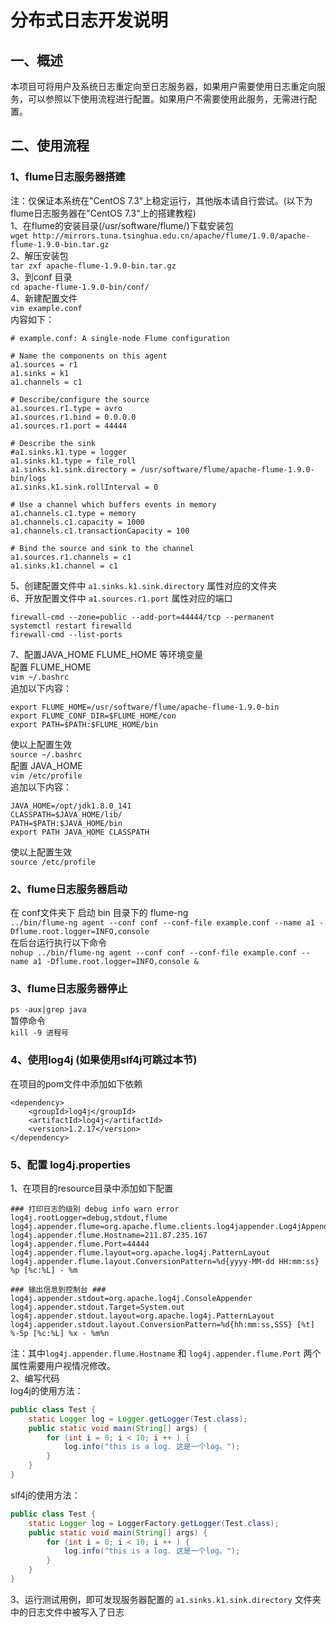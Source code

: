 # 分布式日志开发说明
## 一、概述  
本项目可将用户及系统日志重定向至日志服务器，如果用户需要使用日志重定向服务，可以参照以下使用流程进行配置。如果用户不需要使用此服务，无需进行配置。

## 二、使用流程
### 1、flume日志服务器搭建 
注：仅保证本系统在"CentOS 7.3"上稳定运行，其他版本请自行尝试。(以下为flume日志服务器在"CentOS 7.3"上的搭建教程)  
1、在flume的安装目录(/usr/software/flume/)下载安装包  
```wget http://mirrors.tuna.tsinghua.edu.cn/apache/flume/1.9.0/apache-flume-1.9.0-bin.tar.gz```  
2、解压安装包  
```tar zxf apache-flume-1.9.0-bin.tar.gz```  
3、到conf 目录  
```cd apache-flume-1.9.0-bin/conf/ ```  
4、新建配置文件  
```vim example.conf```  
内容如下：
```code
# example.conf: A single-node Flume configuration

# Name the components on this agent
a1.sources = r1
a1.sinks = k1
a1.channels = c1

# Describe/configure the source
a1.sources.r1.type = avro
a1.sources.r1.bind = 0.0.0.0
a1.sources.r1.port = 44444

# Describe the sink
#a1.sinks.k1.type = logger
a1.sinks.k1.type = file_roll
a1.sinks.k1.sink.directory = /usr/software/flume/apache-flume-1.9.0-bin/logs
a1.sinks.k1.sink.rollInterval = 0

# Use a channel which buffers events in memory
a1.channels.c1.type = memory
a1.channels.c1.capacity = 1000
a1.channels.c1.transactionCapacity = 100

# Bind the source and sink to the channel
a1.sources.r1.channels = c1
a1.sinks.k1.channel = c1
```
5、创建配置文件中 ```a1.sinks.k1.sink.directory``` 属性对应的文件夹  
6、开放配置文件中 ```a1.sources.r1.port``` 属性对应的端口  
```code
firewall-cmd --zone=public --add-port=44444/tcp --permanent  
systemctl restart firewalld  
firewall-cmd --list-ports  
```
7、配置JAVA_HOME FLUME_HOME 等环境变量  
配置 FLUME_HOME  
```vim ~/.bashrc```  
追加以下内容：  
```code
export FLUME_HOME=/usr/software/flume/apache-flume-1.9.0-bin
export FLUME_CONF_DIR=$FLUME_HOME/con
export PATH=$PATH:$FLUME_HOME/bin
```
使以上配置生效  
```source ~/.bashrc```  
配置 JAVA_HOME  
```vim /etc/profile```  
追加以下内容：  
```code
JAVA_HOME=/opt/jdk1.8.0_141
CLASSPATH=$JAVA_HOME/lib/
PATH=$PATH:$JAVA_HOME/bin
export PATH JAVA_HOME CLASSPATH
```
使以上配置生效  
```source /etc/profile```  
### 2、flume日志服务器启动
在 conf文件夹下 启动 bin 目录下的 flume-ng  
```../bin/flume-ng agent --conf conf --conf-file example.conf --name a1 -Dflume.root.logger=INFO,console```  
在后台运行执行以下命令  
```nohup ../bin/flume-ng agent --conf conf --conf-file example.conf --name a1 -Dflume.root.logger=INFO,console &```
### 3、flume日志服务器停止  
```ps -aux|grep java```  
暂停命令  
```kill -9 进程号```  
### 4、使用log4j (如果使用slf4j可跳过本节)
在项目的pom文件中添加如下依赖
```code
<dependency>
    <groupId>log4j</groupId>
    <artifactId>log4j</artifactId>
    <version>1.2.17</version>
</dependency>
```
### 5、配置 log4j.properties
1、在项目的resource目录中添加如下配置
```code
### 打印日志的级别 debug info warn error
log4j.rootLogger=debug,stdout,flume
log4j.appender.flume=org.apache.flume.clients.log4jappender.Log4jAppender
log4j.appender.flume.Hostname=211.87.235.167
log4j.appender.flume.Port=44444
log4j.appender.flume.layout=org.apache.log4j.PatternLayout
log4j.appender.flume.layout.ConversionPattern=%d{yyyy-MM-dd HH:mm:ss} %p [%c:%L] - %m

### 输出信息到控制台 ###
log4j.appender.stdout=org.apache.log4j.ConsoleAppender
log4j.appender.stdout.Target=System.out
log4j.appender.stdout.layout=org.apache.log4j.PatternLayout
log4j.appender.stdout.layout.ConversionPattern=%d{hh:mm:ss,SSS} [%t] %-5p [%c:%L] %x - %m%n
```
注：其中```log4j.appender.flume.Hostname``` 和 ```log4j.appender.flume.Port``` 两个属性需要用户视情况修改。  
2、编写代码  
log4j的使用方法：
```java
public class Test {
    static Logger log = Logger.getLogger(Test.class);
    public static void main(String[] args) {
        for (int i = 0; i < 10; i ++ ) {
            log.info("this is a log. 这是一个log。");
        }
    }
}
```
slf4j的使用方法：
```java
public class Test {
    static Logger log = LoggerFactory.getLogger(Test.class);
    public static void main(String[] args) {
        for (int i = 0; i < 10; i ++ ) {
            log.info("this is a log. 这是一个log。");
        }
    }
}
```
3、运行测试用例，即可发现服务器配置的 ```a1.sinks.k1.sink.directory``` 文件夹中的日志文件中被写入了日志
